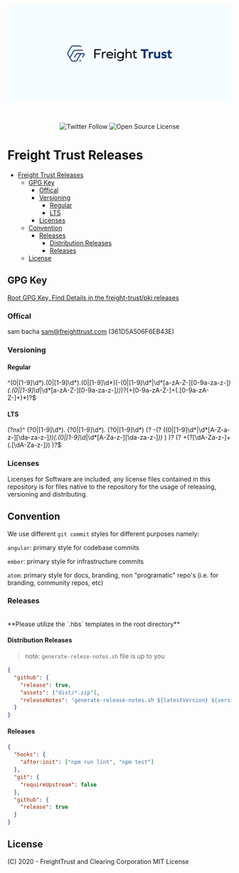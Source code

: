 <p align="center">
<img src="https://raw.githubusercontent.com/freight-trust/branding/master/images/bundle/optimized_github_repo_card.png">
</p>
<br>
<!-- Badges Start -->
<p align="center">
<img alt="Twitter Follow" src="https://img.shields.io/twitter/follow/freighttrustnet?label=%40FreightTrustNet&style=social">
<img alt="Open Source License" src="https://img.shields.io/github/license/freight-trust/releases?style=social">
<!-- Badges End -->

# Freight Trust Releases

- [Freight Trust Releases](#freight-trust-releases)
  - [GPG Key](#gpg-key)
    - [Offical](#offical)
    - [Versioning](#versioning)
      - [Regular](#regular)
      - [LTS](#lts)
    - [Licenses](#licenses)
  - [Convention](#convention)
    - [Releases](#releases)
      - [Distribution Releases](#distribution-releases)
      - [Releases](#releases-1)
  - [License](#license)

## GPG Key

[Root GPG Key, Find Details in the freight-trust/pki releases](https://github.com/freight-trust/pki/releases/tag/2020_07)

### Offical

sam bacha <sam@freighttrust.com> (361D5A506F6EB43E)

### Versioning

#### Regular

^(0|[1-9]\d*)\.(0|[1-9]\d*)\.(0|[1-9]\d*)(-(0|[1-9]\d*|\d*[a-zA-Z-][0-9a-za-z-]*)(\.(0|[1-9]\d*|\d*[a-zA-Z-][0-9a-za-z-]_))_)?(\+[0-9a-zA-Z-]+(\.[0-9a-zA-Z-]+)\*)?\$

#### LTS

(?nx)^ (?<Major>0|[1-9]\d*)\. (?<Minor>0|[1-9]\d*)\. (?<Patch>0|[1-9]\d*)
(?<PreReleaseTagWithSeparator> -(?<PreReleaseTag>
((0|[1-9]\d*|\d*[A-Z-a-z-][\da-za-z-]*))(\.(0|[1-9]\d*|\d*[A-Za-z-][\da-za-z-]_))_
) )? (?<BuildMetadataTagWithSeparator>
\+(?<BuildMetadataTag>[\dA-Za-z-]+(\.[\dA-Za-z-]_)_) )?\$

### Licenses

Licenses for Software are included, any license files contained in this
repository is for files native to the repository for the usage of releasing,
versioning and distributing.

## Convention

We use different `git commit` styles for different purposes namely: <br />

`angular`: primary style for codebase commits <br />

`ember`: primary style for infrastructure commits <br />

`atom`: primary style for docs, branding, non "programatic" repo's (i.e. for
branding, community repos, etc) <br />

### Releases

 <br />
 **Please utilize the `.hbs` templates in the root directory**
 <br />

#### Distribution Releases

> note: `generate-relese-notes.sh` file is up to you

```json
{
  "github": {
    "release": true,
    "assets": ["dist/*.zip"],
    "releaseNotes": "generate-release-notes.sh ${latestVersion} ${version}"
  }
}
```

#### Releases

```json
{
  "hooks": {
    "after:init": ["npm run lint", "npm test"]
  },
  "git": {
    "requireUpstream": false
  },
  "github": {
    "release": true
  }
}
```

## License

(C) 2020 - FreightTrust and Clearing Corporation MIT License
